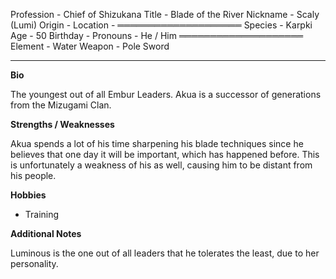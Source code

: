 Profession - Chief of Shizukana
Title - Blade of the River
Nickname - Scaly (Lumi)
Origin - 
Location - 
════════════════════
Species - Karpki
Age - 50
Birthday -
Pronouns - He / Him
════════════════════
Element - Water
Weapon - Pole Sword

-------------


**Bio**

The youngest out of all Embur Leaders. Akua is a successor of generations from the Mizugami Clan.



**Strengths / Weaknesses**

Akua spends a lot of his time sharpening his blade techniques since he believes that one day it will be important, which has happened before.
This is unfortunately a weakness of his as well, causing him to be distant from his people.


**Hobbies**

- Training


**Additional Notes**

Luminous is the one out of all leaders that he tolerates the least, due to her personality.